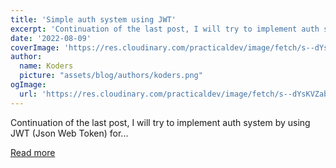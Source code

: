 ```yaml
---
title: 'Simple auth system using JWT'
excerpt: 'Continuation of the last post, I will try to implement auth system by using JWT (Json Web Token) for...'
date: '2022-08-09'
coverImage: 'https://res.cloudinary.com/practicaldev/image/fetch/s--dYsKVZab--/c_imagga_scale,f_auto,fl_progressive,h_420,q_auto,w_1000/https://dev-to-uploads.s3.amazonaws.com/uploads/articles/xbh3444ktv3ndyu16l46.png'
author:
  name: Koders
  picture: "assets/blog/authors/koders.png"
ogImage:
  url: 'https://res.cloudinary.com/practicaldev/image/fetch/s--dYsKVZab--/c_imagga_scale,f_auto,fl_progressive,h_420,q_auto,w_1000/https://dev-to-uploads.s3.amazonaws.com/uploads/articles/xbh3444ktv3ndyu16l46.png'
---
```


Continuation of the last post, I will try to implement auth system by using JWT (Json Web Token) for...

[Read more](https://dev.to/khusyasy/simple-auth-system-using-jwt-59e5)
